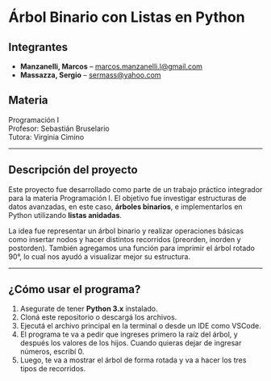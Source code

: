 # Árbol Binario con Listas en Python

## Integrantes

- **Manzanelli, Marcos** – marcos.manzanelli.l@gmail.com  
- **Massazza, Sergio** – sermass@yahoo.com  

## Materia

Programación I  
Profesor: Sebastián Bruselario  
Tutora: Virginia Cimino

---

## Descripción del proyecto

Este proyecto fue desarrollado como parte de un trabajo práctico integrador para la materia Programación I. El objetivo fue investigar estructuras de datos avanzadas, en este caso, **árboles binarios**, e implementarlos en Python utilizando **listas anidadas**.

La idea fue representar un árbol binario y realizar operaciones básicas como insertar nodos y hacer distintos recorridos (preorden, inorden y postorden). También agregamos una función para imprimir el árbol rotado 90°, lo cual nos ayudó a visualizar mejor su estructura.

---

## ¿Cómo usar el programa?

1. Asegurate de tener **Python 3.x** instalado.
2. Cloná este repositorio o descargá los archivos.
3. Ejecutá el archivo principal en la terminal o desde un IDE como VSCode.
4. El programa te va a pedir que ingreses primero la raíz del árbol, y después los valores de los hijos. Cuando quieras dejar de ingresar números, escribí 0.
5. Luego, te va a mostrar el árbol de forma rotada y va a hacer los tres tipos de recorridos.
